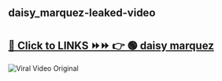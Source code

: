 
 ## daisy_marquez-leaked-video 

# <h2><a href="https://clipsfans.com/daisy_marquez&ref=git">🔗 Click to LINKS ⏩⏩ 👉 🟢 daisy marquez </a></h2>

<a href="https://clipsfans.com/daisy_marquez&ref=git" rel="nofollow" data-target="animated-image.originalLink"><img src="https://i.ibb.co.com/xMMVF88/686577567.gif" alt="Viral Video Original" style="max-width: 100%; display: inline-block;" data-target="animated-image.originalImage"></a>
